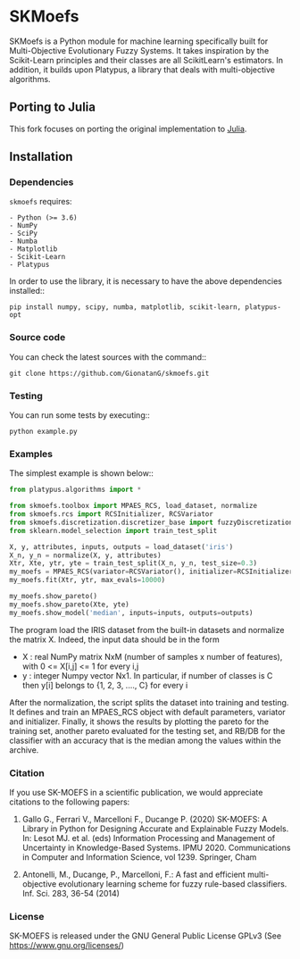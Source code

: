 # SKMoefs
SKMoefs is a Python module for machine learning specifically built for
Multi-Objective Evolutionary Fuzzy Systems. It takes inspiration by the
Scikit-Learn principles and their classes are all ScikitLearn's estimators. In
addition, it builds upon Platypus, a library that deals with multi-objective
algorithms.

## Porting to Julia
This fork focuses on porting the original implementation to
[Julia](https://julialang.org/).

## Installation
### Dependencies
`skmoefs` requires:
```console
- Python (>= 3.6)
- NumPy
- SciPy
- Numba
- Matplotlib
- Scikit-Learn
- Platypus
```

In order to use the library, it is necessary to have the above dependencies installed::
```console
pip install numpy, scipy, numba, matplotlib, scikit-learn, platypus-opt
```

### Source code
You can check the latest sources with the command::
```console
git clone https://github.com/GionatanG/skmoefs.git
```

### Testing
You can run some tests by executing::
```console
python example.py
```

### Examples
The simplest example is shown below::
```python
from platypus.algorithms import *

from skmoefs.toolbox import MPAES_RCS, load_dataset, normalize
from skmoefs.rcs import RCSInitializer, RCSVariator
from skmoefs.discretization.discretizer_base import fuzzyDiscretization
from sklearn.model_selection import train_test_split

X, y, attributes, inputs, outputs = load_dataset('iris')
X_n, y_n = normalize(X, y, attributes)
Xtr, Xte, ytr, yte = train_test_split(X_n, y_n, test_size=0.3)
my_moefs = MPAES_RCS(variator=RCSVariator(), initializer=RCSInitializer())
my_moefs.fit(Xtr, ytr, max_evals=10000)

my_moefs.show_pareto()
my_moefs.show_pareto(Xte, yte)
my_moefs.show_model('median', inputs=inputs, outputs=outputs)
```

The program load the IRIS dataset from the built-in datasets and normalize the
matrix X. Indeed, the input data should be in the form 

- X : real NumPy matrix NxM (number of samples x number of features), with 0 <= X[i,j] <= 1 for every i,j
- y : integer Numpy vector Nx1. In particular, if number of classes is C then y[i] belongs to {1, 2, 3, ...., C} for every i

After the normalization, the script splits the dataset into training and testing.
It defines and train an MPAES_RCS object with default parameters, variator and
initializer. Finally, it shows the results by plotting the pareto for the
training set, another pareto evaluated for the testing set, and RB/DB for the
classifier with an accuracy that is the median among the values within the archive.

### Citation
If you use SK-MOEFS in a scientific publication,
we would appreciate citations to the following papers:

1) Gallo G., Ferrari V., Marcelloni F., Ducange P. (2020) SK-MOEFS: A Library in Python for Designing Accurate and Explainable Fuzzy Models. In: Lesot MJ. et al. (eds) Information Processing and Management of Uncertainty in Knowledge-Based Systems. IPMU 2020. Communications in Computer and Information Science, vol 1239. Springer, Cham

2) Antonelli, M., Ducange, P., Marcelloni, F.: A fast and efficient multi-objective evolutionary learning scheme for fuzzy rule-based classifiers. Inf. Sci. 283, 36\-54 (2014)

### License
SK-MOEFS is released under the GNU General Public License GPLv3 (See https://www.gnu.org/licenses/)